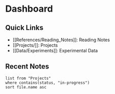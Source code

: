 # Dashboard

## Quick Links
- [[References/Reading_Notes]]: Reading Notes
- [[Projects/]]: Projects
- [[Data/Experiments]]: Experimental Data





## Recent Notes

```dataview
list from "Projects"
where contains(status, "in-progress")
sort file.name asc
